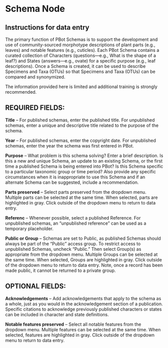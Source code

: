 # Schema Node
## Instructions for data entry
The primary function of PBot Schemas is to support the development and use of community-sourced morphotype descriptions of plant parts (e.g., leaves) and notable features (e.g., cuticles). Each PBot Schema contains a curated collection of Characters (questions—e.g., What is the shape of a leaf?) and States (answers—e.g., ovate) for a specific purpose (e.g., leaf descriptions). Once a Schema is created, it can be used to describe Specimens and Taxa (OTUs) so that Specimens and Taxa (OTUs) can be compared and synonymized.

The information provided here is limited and additional training is strongly recommended.

## REQUIRED FIELDS: 
**Title** – For published schemas, enter the published title. For unpublished schemas, enter a unique and descriptive title related to the purpose of the schema. 

**Year** – For published schemas, enter the copyright date. For unpublished schemas, enter the year the schema was first entered in PBot.

**Purpose** – What problem is this schema solving? Enter a brief description. Is this a new and unique Schema, an update to an existing Schema, or the first time a published Schema is being entered into PBot? Is this Schema specific to a particular taxonomic group or time period? Also provide any specific circumstances when it is inappropriate to use this Schema and if an alternate Schema can be suggested, include a recommendation.

**Parts preserved** – Select parts preserved from the dropdown menu. Multiple parts can be selected at the same time. When selected, parts are highlighted in gray. Click outside of the dropdown menu to return to data entry.

**Referenc** – Whenever possible, select a published Reference. For unpublished schemas, an “unpublished reference” can be used as a temporary placeholder.

**Public or Group** – Schemas are set to Public, as published Schemas should always be part of the “Public” access group. To restrict access to unpublished Schemas, uncheck “Public.” Then select Group(s) as appropriate from the dropdown menu. Multiple Groups can be selected at the same time. When selected, Groups are highlighted in gray. Click outside of the dropdown menu to return to data entry. Note, once a record has been made public, it cannot be returned to a private group.

## OPTIONAL FIELDS:
**Acknowledgements** – Add acknowledgements that apply to the schema as a whole, just as you would in the acknowledgement section of a publication. Specific citations to acknowledge previously published characters or states can be included in character and state definitions.

**Notable features preserved** – Select all notable features from the dropdown menu. Multiple features can be selected at the same time. When selected, features are highlighted in gray. Click outside of the dropdown menu to return to data entry.
